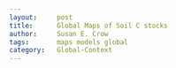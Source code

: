 ```yaml
---
layout:     post
title:      Global Maps of Soil C stocks
author:     Susan E. Crow
tags: 	    maps models global
category:   Global-Context
---
```

